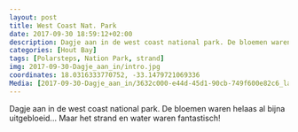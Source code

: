 ```yaml
---
layout: post
title: West Coast Nat. Park
date: 2017-09-30 18:59:12+02:00
description: Dagje aan in de west coast national park. De bloemen waren helaas al bijna uitgebloeid... Maar het strand en water waren fantastisch! 
categories: [Hout Bay]
tags: [Polarsteps, Nation Park, strand]
img: 2017-09-30-Dagje_aan_in/intro.jpg
coordinates: 18.0316333770752, -33.1479721069336
Media: [2017-09-30-Dagje_aan_in/3632c000-e44d-45d1-90cb-749f600e82c6_large_image.jpg, 2017-09-30-Dagje_aan_in/253bf19a-99c2-484a-9200-7ee23e6a7bfb_large_image.jpg, 2017-09-30-Dagje_aan_in/89e1cef3-9b05-4908-a6c1-30cfa45e5b4f_large_image.jpg, 2017-09-30-Dagje_aan_in/4517e65a-784e-4d4e-a31a-e2c5a5eb469c_large_image.jpg, 2017-09-30-Dagje_aan_in/907a22b6-7600-4ba9-aed9-edfb06a68205_large_image.jpg, 2017-09-30-Dagje_aan_in/fe40a6f0-247a-4457-9378-2267eae0e604_large_image.jpg, 2017-09-30-Dagje_aan_in/b56be1ba-2ca4-4cb6-b4fe-5b22e52a8e5a_large_image.jpg, 2017-09-30-Dagje_aan_in/7fd82350-a05c-4465-8064-0948105ec63f_large_image.jpg, 2017-09-30-Dagje_aan_in/b2e8f66a-cbda-4296-9987-f4127aec9bb8_large_image.jpg]
---
```

Dagje aan in de west coast national park. De bloemen waren helaas al bijna uitgebloeid... Maar het strand en water waren fantastisch! 